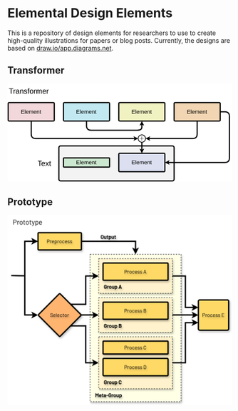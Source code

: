 # Elemental Design Elements
This is a repository of design elements for researchers to use to create high-quality illustrations for papers or blog posts. Currently, the designs are based on [draw.io/app.diagrams.net](https://draw.io).

## Transformer

[<img alt="Transformer-inspired design" src="https://raw.githubusercontent.com/mkturkcan/elemental-design-elements/ce6468cd8fc4c4f5dec600ba53c96db4b553d37f/renders/transformer_design.drawio.svg" />](https://github.com/mkturkcan/elemental-design-elements/blob/main/designs/transformer_design.drawio)

## Prototype

[<img alt="Transformer-inspired design" src="https://raw.githubusercontent.com/mkturkcan/elemental-design-elements/ce6468cd8fc4c4f5dec600ba53c96db4b553d37f/renders/prototype_design.drawio.svg" />](https://github.com/mkturkcan/elemental-design-elements/blob/main/designs/prototype_design.drawio)

